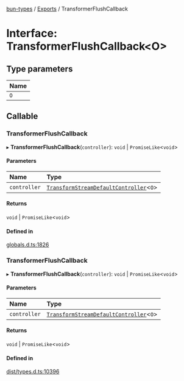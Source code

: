 [bun-types](../README.md) / [Exports](../modules.md) / TransformerFlushCallback

# Interface: TransformerFlushCallback<O\>

## Type parameters

| Name |
| :------ |
| `O` |

## Callable

### TransformerFlushCallback

▸ **TransformerFlushCallback**(`controller`): `void` \| `PromiseLike`<`void`\>

#### Parameters

| Name | Type |
| :------ | :------ |
| `controller` | [`TransformStreamDefaultController`](../modules.md#transformstreamdefaultcontroller)<`O`\> |

#### Returns

`void` \| `PromiseLike`<`void`\>

#### Defined in

[globals.d.ts:1826](https://github.com/valgaze/bun-types/blob/5e53f27/globals.d.ts#L1826)

### TransformerFlushCallback

▸ **TransformerFlushCallback**(`controller`): `void` \| `PromiseLike`<`void`\>

#### Parameters

| Name | Type |
| :------ | :------ |
| `controller` | [`TransformStreamDefaultController`](../modules.md#transformstreamdefaultcontroller)<`O`\> |

#### Returns

`void` \| `PromiseLike`<`void`\>

#### Defined in

[dist/types.d.ts:10396](https://github.com/valgaze/bun-types/blob/5e53f27/dist/types.d.ts#L10396)
